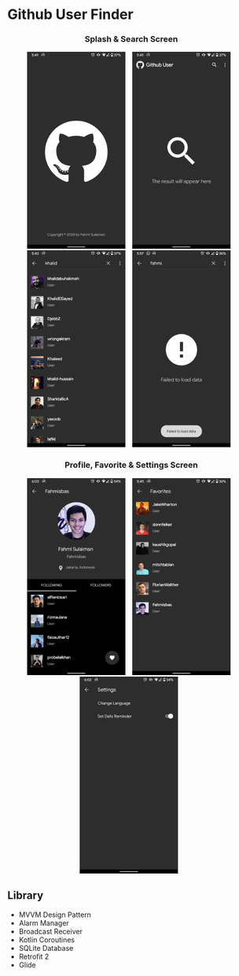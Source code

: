# Github User Finder

<h3 align="center">Splash & Search Screen</h3>
<p align="center">
    <img src="images/splassh-screen.png"
        alt="Search Screen Error"    
        style="margin-right: 10px;"    
        width="200" />
    <img src="images/search activity.png"
        alt="Search Screen Waiting"    
        style="margin-right: 10px;"    
        width="200" />
    <img src="images/search-activity-1.png"
        alt="Search Screen Loaded"    
        style="margin-right: 10px;"    
        width="200" />
    <img src="images/error-screen.png"
        alt="Search Screen Error"    
        style="margin-right: 10px;"    
        width="200" />
     
</p>


 

<h3 align="center">Profile, Favorite & Settings Screen</h3>
<p align="center">
    <img src="images/profile-activity.png"
        alt="Search Screen Waiting"    
        style="margin-right: 10px;"    
        width="200" />
    <img src="images/favorite-activity.png"
        alt="Search Screen Loaded"    
        style="margin-right: 10px;"    
        width="200" />
    <img src="images/settings-screen.png"
        alt="Search Screen Error"    
        style="margin-right: 10px;"    
        width="200" />
</p>

## Library
- MVVM Design Pattern
- Alarm Manager
- Broadcast Receiver
- Kotlin Coroutines
- SQLite Database
- Retrofit 2
- Glide 


